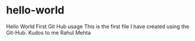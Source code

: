 # hello-world
Hello World First Git Hub usage
This is the first file I have created using the Git-Hub. Kudos to me Rahul Mehta
